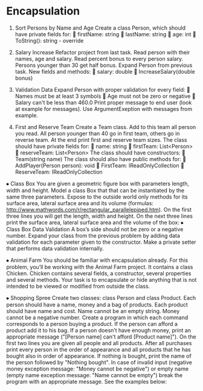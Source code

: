 # Encapsulation

1. Sort Persons by Name and Age
Create a class Person, which should have private fields for:
 firstName: string
 lastName: string
 age: int
 ToString(): string - override

2. Salary Increase
Refactor project from last task.
Read person with their names, age and salary. Read percent bonus to every person salary. Persons younger than 30
get half bonus. Expand Person from previous task. New fields and methods:
 salary: double
 IncreaseSalary(double bonus)

3. Validation Data
Expand Person with proper validation for every field:
 Names must be at least 3 symbols
 Age must not be zero or negative
 Salary can't be less than 460.0
Print proper message to end user (look at example for messages).
Use ArgumentExeption with messages from example.

4. First and Reserve Team
Create a Team class. Add to this team all person you read. All person younger than 40 go in first team, others go in
reverse team. At the end print first and reserve team sizes.
The class should have private fields for:
 name: string
 firstTeam: List&lt;Person&gt;
 reserveTeam: List&lt;Person&gt;
The class should have constructors:
 Team(string name)
The class should also have public methods for:
 AddPlayer(Person person): void
 FirstTeam: IReadOnlyCollection
 ReserveTeam: IReadOnlyCollection

⦁	Class Box
You are given a geometric figure box with parameters length, width and height. Model a class Box that that can be instantiated by the same three parameters. Expose to the outside world only methods for its surface area, lateral surface area and its volume (formulas: http://www.mathwords.com/r/rectangular_parallelepiped.htm).
On the first three lines you will get the length, width and height. On the next three lines print the surface area, lateral surface area and the volume of the box:
⦁	Class Box Data Validation
A box’s side should not be zero or a negative number. Expand your class from the previous problem by adding data validation for each parameter given to the constructor. Make a private setter that performs data validation internally. 

⦁	Animal Farm
You should be familiar with encapsulation already. For this problem, you’ll be working with the Animal Farm project. It contains a class Chicken. Chicken contains several fields, a constructor, several properties and several methods. Your task is to encapsulate or hide anything that is not intended to be viewed or modified from outside the class.

⦁	Shopping Spree
Create two classes: class Person and class Product. Each person should have a name, money and a bag of products. Each product should have name and cost. Name cannot be an empty string. Money cannot be a negative number. 
Create a program in which each command corresponds to a person buying a product. If the person can afford a product add it to his bag. If a person doesn’t have enough money, print an appropriate message ("[Person name] can't afford [Product name]").
On the first two lines you are given all people and all products. After all purchases print every person in the order of appearance and all products that he has bought also in order of appearance. If nothing is bought, print the name of the person followed by "Nothing bought". 
In case of invalid input (negative money exception message: "Money cannot be negative") or empty name (empty name exception message: "Name cannot be empty") break the program with an appropriate message. See the examples below:
